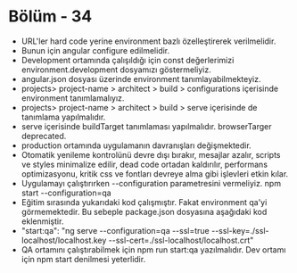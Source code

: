 #   Bölüm - 34


*   URL'ler hard code yerine environment bazlı özelleştirerek verilmelidir.
*   Bunun için angular configure edilmelidir.
*   Development ortamında çalışıldığı için const değerlerimizi environment.development dosyamızı göstermeliyiz.
*   angular.json dosyası üzerinde environment tanımlayabilmekteyiz.
*   projects> project-name > architect > build > configurations içerisinde environment tanımlamalıyız.
*   projects> project-name > architect > build > serve içerisinde de tanımlama yapılmalıdır.
*   serve içerisinde buildTarget tanımlaması yapılmalıdır. browserTarger deprecated. 
*   production ortamında uygulamanın davranışları değişmektedir.
*   Otomatik yenileme kontrolünü devre dışı bırakır, mesajlar azalır, scripts ve styles minimalize edilir, dead code ortadan kaldırılır, performans optimizasyonu, kritik css ve fontları devreye alma gibi işlevleri etkin kılar.
*   Uygulamayı çalıştırırken --configuration parametresini vermeliyiz. npm start --configuration=qa
*   Eğitim sırasında yukarıdaki kod çalışmıştır. Fakat environment qa'yi görmemektedir. Bu sebeple package.json dosyasına aşağıdaki kod eklenmiştir.
*   "start:qa": "ng serve --configuration=qa --ssl=true --ssl-key=./ssl-localhost/localhost.key --ssl-cert=./ssl-localhost/localhost.crt"
*   QA ortamını çalıştırabilmek için npm run start:qa yazılmalıdır. Dev ortamı için npm start denilmesi yeterlidir.